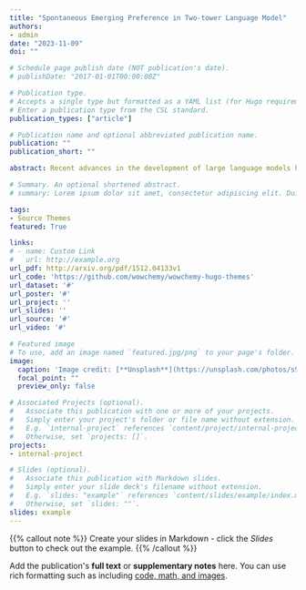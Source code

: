 ```yaml
---
title: "Spontaneous Emerging Preference in Two-tower Language Model"
authors:
- admin
date: "2023-11-09"
doi: ""

# Schedule page publish date (NOT publication's date).
# publishDate: "2017-01-01T00:00:00Z"

# Publication type.
# Accepts a single type but formatted as a YAML list (for Hugo requirements).
# Enter a publication type from the CSL standard.
publication_types: ["article"]

# Publication name and optional abbreviated publication name.
publication: ""
publication_short: ""

abstract: Recent advances in the development of large language models have led to substantial enhancements in performance across an array of downstream tasks. Remarkably, these models, trained with straightforward end-to-end objectives, have demonstrated an inherent ability to manage language tasks. Not long ago, tackling language tasks heavily depended on our in-depth understanding of language. The convergence of these trends provides an excellent opportunity to delve into their relationship. Specifically, we pose the question, can contemporary deep neural network (DNN) based end-to-end language modeling paradigms provide us with insights into language? In this paper, we focus on a long-standing linguistic debate, can syntax and semantics be separated? We argue that by incorporating an inductive bias for labor division, the separation between syntax and semantics naturally emerges in the English language. To demonstrate this, we employ a two-tower language model setup. Here, two language models with identical configurations are trained collaboratively in parallel. Intriguingly, this configuration results in a spontaneously emerging preference where specific tokens are consistently better predicted by one tower, while others by the second tower. This pattern remains qualitatively consistent across different model structures and reflects separation of syntax and semantics. Our findings show the potential of DNN-based end-to-end trained language models in deepening our comprehension of the properties of natural language.

# Summary. An optional shortened abstract.
# summary: Lorem ipsum dolor sit amet, consectetur adipiscing elit. Duis posuere tellus ac convallis placerat. Proin tincidunt magna sed ex sollicitudin condimentum.

tags:
- Source Themes
featured: True

links:
# - name: Custom Link
#   url: http://example.org
url_pdf: http://arxiv.org/pdf/1512.04133v1
url_code: 'https://github.com/wowchemy/wowchemy-hugo-themes'
url_dataset: '#'
url_poster: '#'
url_project: ''
url_slides: ''
url_source: '#'
url_video: '#'

# Featured image
# To use, add an image named `featured.jpg/png` to your page's folder. 
image:
  caption: 'Image credit: [**Unsplash**](https://unsplash.com/photos/s9CC2SKySJM)'
  focal_point: ""
  preview_only: false

# Associated Projects (optional).
#   Associate this publication with one or more of your projects.
#   Simply enter your project's folder or file name without extension.
#   E.g. `internal-project` references `content/project/internal-project/index.md`.
#   Otherwise, set `projects: []`.
projects:
- internal-project

# Slides (optional).
#   Associate this publication with Markdown slides.
#   Simply enter your slide deck's filename without extension.
#   E.g. `slides: "example"` references `content/slides/example/index.md`.
#   Otherwise, set `slides: ""`.
slides: example
---
```


{{% callout note %}}
Create your slides in Markdown - click the *Slides* button to check out the example.
{{% /callout %}}

Add the publication's **full text** or **supplementary notes** here. You can use rich formatting such as including [code, math, and images](https://wowchemy.com/docs/content/writing-markdown-latex/).
